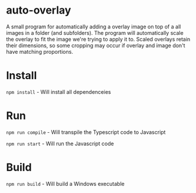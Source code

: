 # auto-overlay

A small program for automatically adding a overlay image on top of a all images in a folder (and subfolders). The program will automatically scale the overlay to fit the image we're trying to apply it to. Scaled overlays retain their dimensions, so some cropping may occur if overlay and image don't have matching proportions.

# Install
`npm install` - Will install all dependenceies

# Run
`npm run compile` - Will transpile the Typescript code to Javascript

`npm run start` - Will run the Javascript code

# Build
`npm run build` - Will build a Windows executable
